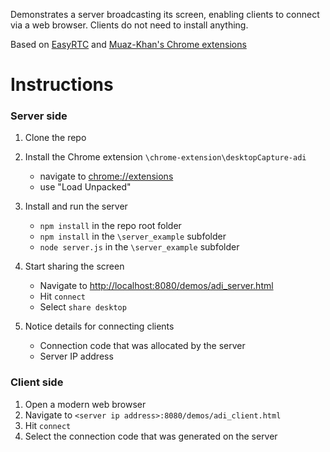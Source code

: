 
Demonstrates a server broadcasting its screen, enabling clients to connect via a web browser. Clients do not need to install anything.

Based on [EasyRTC](http://easyrtc.com) and [Muaz-Khan's Chrome extensions](https://github.com/muaz-khan/Chrome-Extensions)

# Instructions

### Server side

1. Clone the repo
1. Install the Chrome extension `\chrome-extension\desktopCapture-adi`
    
    - navigate to [chrome://extensions](chrome://extensions/) 
    - use "Load Unpacked"
1. Install and run the server
    - `npm install` in the repo root folder
    - `npm install` in the `\server_example` subfolder
    - `node server.js` in the `\server_example` subfolder
1. Start sharing the screen
    - Navigate to [http://localhost:8080/demos/adi_server.html](http://localhost:8080/demos/adi_server.html)
    - Hit `connect`
    - Select `share desktop`
1. Notice details for connecting clients
    - Connection code that was allocated by the server
    - Server IP address

### Client side

1. Open a modern web browser
1. Navigate to `<server ip address>:8080/demos/adi_client.html`
1. Hit `connect`
1. Select the connection code that was generated on the server

